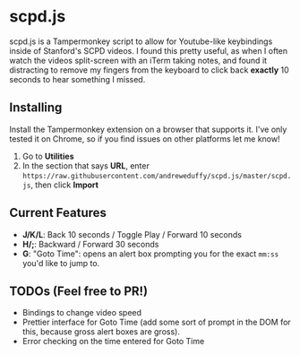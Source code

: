 scpd.js
=======

scpd.js is a Tampermonkey script to allow for Youtube-like keybindings inside of
Stanford's SCPD videos. I found this pretty useful, as when I often watch the
videos split-screen with an iTerm taking notes, and found it distracting to
remove my fingers from the keyboard to click back **exactly** 10 seconds to hear
something I missed.

Installing
----------

Install the Tampermonkey extension on a browser that supports it. I've only
tested it on Chrome, so if you find issues on other platforms let me know!

1. Go to **Utilities**
2. In the section that says **URL**, enter
   ``https://raw.githubusercontent.com/andreweduffy/scpd.js/master/scpd.js``,
    then click **Import**

Current Features
----------------

* **J/K/L**: Back 10 seconds / Toggle Play / Forward 10 seconds
* **H/;**: Backward / Forward 30 seconds
* **G**: "Goto Time": opens an alert box prompting you for the exact ``mm:ss``
  you'd like to jump to.

TODOs (Feel free to PR!)
------------------------
* Bindings to change video speed
* Prettier interface for Goto Time (add some sort of prompt in the DOM for this,
  because gross alert boxes are gross).
* Error checking on the time entered for Goto Time
